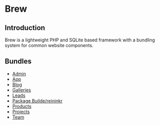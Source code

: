 Brew
====

## Introduction

Brew is a lightweight PHP and SQLite based framework with a bundling system for common website components.

## Bundles

- [Admin](/reinink/Brew/tree/master/bundles/admin)
- [App](/reinink/Brew/tree/master/bundles/app)
- [Blog](/reinink/Brew/tree/master/bundles/blog)
- [Galleries](/reinink/Brew/tree/master/bundles/galleries)
- [Leads](/reinink/Brew/tree/master/bundles/leads)
- [Package Builde/reininkr](/Brew/tree/master/bundles/packagebuilder)
- [Products](/reinink/Brew/tree/master/bundles/products)
- [Projects](/reinink/Brew/tree/master/bundles/projects)
- [Team](/reinink/Brew/tree/master/bundles/team)